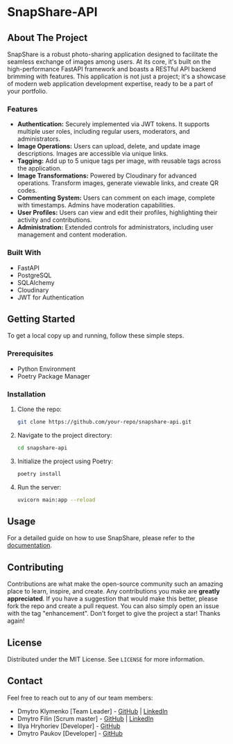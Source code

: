 # SnapShare-API

## About The Project

SnapShare is a robust photo-sharing application designed to facilitate the seamless exchange of images among users. At its core, it's built on the high-performance FastAPI framework and boasts a RESTful API backend brimming with features. This application is not just a project; it's a showcase of modern web application development expertise, ready to be a part of your portfolio.

### Features

- **Authentication:** Securely implemented via JWT tokens. It supports multiple user roles, including regular users, moderators, and administrators.
- **Image Operations:** Users can upload, delete, and update image descriptions. Images are accessible via unique links.
- **Tagging:** Add up to 5 unique tags per image, with reusable tags across the application.
- **Image Transformations:** Powered by Cloudinary for advanced operations. Transform images, generate viewable links, and create QR codes.
- **Commenting System:** Users can comment on each image, complete with timestamps. Admins have moderation capabilities.
- **User Profiles:** Users can view and edit their profiles, highlighting their activity and contributions.
- **Administration:** Extended controls for administrators, including user management and content moderation.

### Built With

- FastAPI
- PostgreSQL
- SQLAlchemy
- Cloudinary
- JWT for Authentication

## Getting Started

To get a local copy up and running, follow these simple steps.

### Prerequisites

- Python Environment
- Poetry Package Manager

### Installation

1. Clone the repo:
   ```sh
   git clone https://github.com/your-repo/snapshare-api.git
   ```
2. Navigate to the project directory:
   ```sh
   cd snapshare-api
   ```
3. Initialize the project using Poetry:
   ```sh
   poetry install
   ```
4. Run the server:
   ```sh
   uvicorn main:app --reload
   ```

## Usage

For a detailed guide on how to use SnapShare, please refer to the [documentation](https://snapshare-api.fly.dev/docs#/).

## Contributing

Contributions are what make the open-source community such an amazing place to learn, inspire, and create. Any contributions you make are **greatly appreciated**. If you have a suggestion that would make this better, please fork the repo and create a pull request. You can also simply open an issue with the tag "enhancement". Don't forget to give the project a star! Thanks again!

## License

Distributed under the MIT License. See `LICENSE` for more information.

## Contact

Feel free to reach out to any of our team members:

- Dmytro Klymenko [Team Leader] - [GitHub](https://github.com/leegosx) | [LinkedIn](https://www.linkedin.com/in/dmytro-klymenko-ab1356290/)
- Dmytro Filin [Scrum master] - [GitHub](https://github.com/UkrainianEagleOwl) | [LinkedIn](https://www.linkedin.com/in/dmytro-filin-18716b198/)
- Illya Hryhoriev [Developer] - [GitHub](https://github.com/Adentas)
- Dmytro Paukov [Developer] - [GitHub](https://github.com/paukdv)
